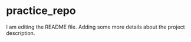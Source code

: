 # practice_repo
I am editing the README file. Adding some more details about the project description.
